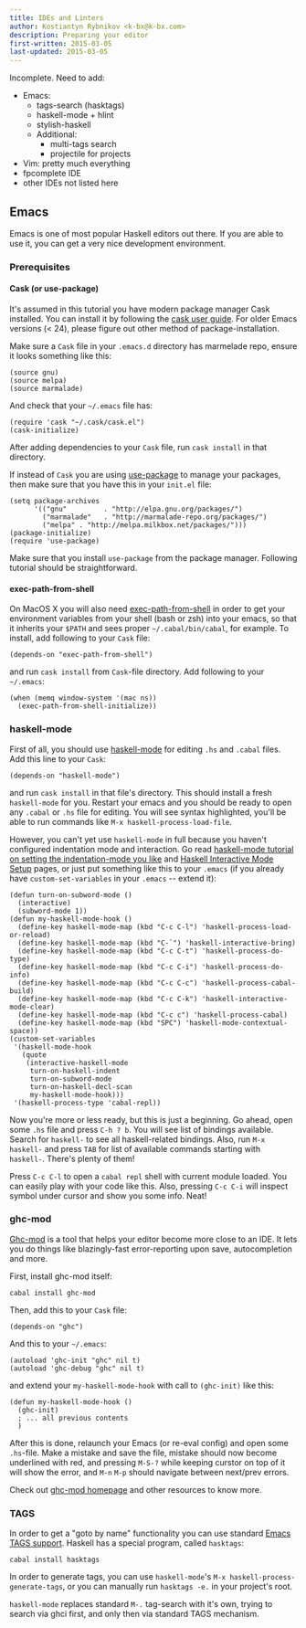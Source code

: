 ```yaml
---
title: IDEs and Linters
author: Kostiantyn Rybnikov <k-bx@k-bx.com>
description: Preparing your editor
first-written: 2015-03-05
last-updated: 2015-03-05
---
```


Incomplete. Need to add:

* Emacs:
  * tags-search (hasktags)
  * haskell-mode + hlint
  * stylish-haskell
  * Additional:
    * multi-tags search
    * projectile for projects
* Vim: pretty much everything
* fpcomplete IDE
* other IDEs not listed here

## Emacs

Emacs is one of most popular Haskell editors out there. If you are
able to use it, you can get a very nice development environment.

### Prerequisites

#### Cask (or use-package)

It's assumed in this tutorial you have modern package manager Cask installed.
You can install it by following the
[cask user guide](http://cask.readthedocs.org/en/latest/index.html). For
older Emacs versions (< 24), please figure out other method of
package-installation.

Make sure a `Cask` file in your `.emacs.d` directory has marmelade
repo, ensure it looks something like this:

```elisp
(source gnu)
(source melpa)
(source marmalade)
```

And check that your `~/.emacs` file has:

```elisp
(require 'cask "~/.cask/cask.el")
(cask-initialize)
```

After adding dependencies to your `Cask` file, run `cask install` in
that directory.

If instead of `Cask` you are using [use-package](https://github.com/jwiegley/use-package)
to manage your packages, then make sure that you have this in your `init.el` file:

```elisp
(setq package-archives
      '(("gnu"         . "http://elpa.gnu.org/packages/")
        ("marmalade"   . "http://marmalade-repo.org/packages/")
        ("melpa" . "http://melpa.milkbox.net/packages/")))
(package-initialize)
(require 'use-package)
```

Make sure that you install `use-package` from the package manager. Following tutorial
should be straightforward.

#### exec-path-from-shell

On MacOS X you will also need
[exec-path-from-shell](https://github.com/purcell/exec-path-from-shell)
in order to get your environment variables from your shell (bash or
zsh) into your emacs, so that it inherits your `$PATH` and sees proper
`~/.cabal/bin/cabal`, for example. To install, add following to your
`Cask` file:

```elisp
(depends-on "exec-path-from-shell")
```

and run `cask install` from `Cask`-file directory. Add following to your `~/.emacs`:

```elisp
(when (memq window-system '(mac ns))
  (exec-path-from-shell-initialize))
```

### haskell-mode

First of all, you should use
[haskell-mode](https://github.com/haskell/haskell-mode) for editing
`.hs` and `.cabal` files. Add this line to your `Cask`:

```elisp
(depends-on "haskell-mode")
```

and run `cask install` in that file's directory. This should install a
fresh `haskell-mode` for you. Restart your emacs and you should be
ready to open any `.cabal` or `.hs` file for editing. You will see
syntax highlighted, you'll be able to run commands like `M-x
haskell-process-load-file`.

However, you can't yet use `haskell-mode` in full because you haven't
configured indentation mode and interaction. Go read
[haskell-mode tutorial on setting the indentation-mode you like](https://github.com/haskell/haskell-mode/wiki/Indentation)
and
[Haskell Interactive Mode Setup](https://github.com/haskell/haskell-mode/wiki/Haskell-Interactive-Mode-Setup)
pages, or just put something like this to your `.emacs` (if you
already have `custom-set-variables` in your `.emacs` -- extend it):

```elisp
(defun turn-on-subword-mode ()
  (interactive)
  (subword-mode 1))
(defun my-haskell-mode-hook ()
  (define-key haskell-mode-map (kbd "C-c C-l") 'haskell-process-load-or-reload)
  (define-key haskell-mode-map (kbd "C-`") 'haskell-interactive-bring)
  (define-key haskell-mode-map (kbd "C-c C-t") 'haskell-process-do-type)
  (define-key haskell-mode-map (kbd "C-c C-i") 'haskell-process-do-info)
  (define-key haskell-mode-map (kbd "C-c C-c") 'haskell-process-cabal-build)
  (define-key haskell-mode-map (kbd "C-c C-k") 'haskell-interactive-mode-clear)
  (define-key haskell-mode-map (kbd "C-c c") 'haskell-process-cabal)
  (define-key haskell-mode-map (kbd "SPC") 'haskell-mode-contextual-space))
(custom-set-variables
 '(haskell-mode-hook
   (quote
    (interactive-haskell-mode 
     turn-on-haskell-indent 
     turn-on-subword-mode
     turn-on-haskell-decl-scan 
     my-haskell-mode-hook)))
 '(haskell-process-type 'cabal-repl))
```

Now you're more or less ready, but this is just a beginning. Go ahead,
open some `.hs` file and press `C-h ? b`. You will see list of
bindings available. Search for `haskell-` to see all haskell-related
bindings. Also, run `M-x haskell-` and press `TAB` for list of
available commands starting with `haskell-`. There's plenty of them!

Press `C-c C-l` to open a `cabal repl` shell with current module
loaded. You can easily play with your code like this. Also, pressing
`C-c C-i` will inspect symbol under cursor and show you some info. Neat!

### ghc-mod

[Ghc-mod](http://www.mew.org/~kazu/proj/ghc-mod/en/) is a tool that
helps your editor become more close to an IDE. It lets you do things
like blazingly-fast error-reporting upon save, autocompletion and more.

First, install ghc-mod itself:

```
cabal install ghc-mod
```

Then, add this to your `Cask` file:

```elisp
(depends-on "ghc")
```

And this to your `~/.emacs`:

```
(autoload 'ghc-init "ghc" nil t)
(autoload 'ghc-debug "ghc" nil t)
```

and extend your `my-haskell-mode-hook` with call to `(ghc-init)` like
this:

```elisp
(defun my-haskell-mode-hook ()
  (ghc-init)
  ; ... all previous contents
  )
```

After this is done, relaunch your Emacs (or re-eval config)
and open some `.hs`-file. Make a mistake and save the file, mistake
should now become underlined with red, and pressing `M-S-?` while
keeping curstor on top of it will show the error, and `M-n` `M-p`
should navigate between next/prev errors.

Check out
[ghc-mod homepage](http://www.mew.org/~kazu/proj/ghc-mod/en/) and
other resources to know more.

### TAGS

In order to get a "goto by name" functionality you can use standard
[Emacs TAGS support](https://www.gnu.org/software/emacs/manual/html_node/emacs/Tags.html). Haskell
has a special program, called `hasktags`:

```
cabal install hasktags
```

In order to generate tags, you can use `haskell-mode`'s `M-x
haskell-process-generate-tags`, or you can manually run `hasktags -e.`
in your project's root.

`haskell-mode` replaces standard `M-.` tag-search with it's own,
trying to search via ghci first, and only then via standard TAGS
mechanism.
